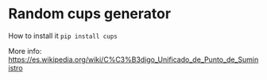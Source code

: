 # Random cups generator

How to install it `pip install cups`

More info: https://es.wikipedia.org/wiki/C%C3%B3digo_Unificado_de_Punto_de_Suministro
